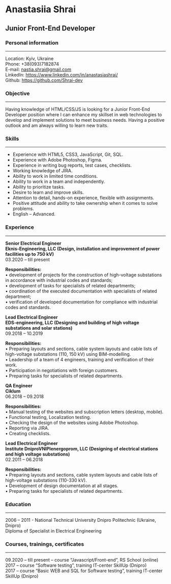 # Anastasiia Shrai #
## Junior Front-End Developer ##

### Personal information ###
--------  
Location:	Kyiv, Ukraine  
Phone:	+38(093)7182874  
E-mail:	nastia.shrai@gmail.com  
LinkedIn:	https://www.linkedin.com/in/anastasiashrai/  
Github: https://github.com/Shrai-dev  

### Objective ###  
--------  
Having knowledge of HTML/CSS/JS is looking for a Junior Front-End Developer position where I can enhance my skillset in web technologies to develop and implement solutions to meet business needs. Having a positive outlook and am always willing to learn new traits. 

### Skills ###  
--------  
-	Experience with HTML5, CSS3, JavaScript, Git, SQL.
-	Experience with Adobe Photoshop, Figma.  
-	Experience in writing bug reports, test cases, checklists.
-	Working knowledge of JIRA.
-	Ability to work in limited time conditions.
-	Ability to work in a team and independently.
-	Ability to prioritize tasks.  
- Desire to learn and improve skills.  
- Attention to detail, hands-on experience, flexible with assignments.  
- Positive attitude and ability to take ownership when it comes to solve problems.
-	English – Advanced.

### Experience ###  
--------  
**Senior Electrical Engineer**  
**Eknis-Engineering, LLC (Design, installation and improvement of power facilities up to 750 kV)**  
03.2020 – till present

**Responsibilities:**  
•	development of projects for the construction of high-voltage substations in accordance with industrial codes and standards;  
•	development of tasks for specialists of related departments;  
•	coordination of the executed documentation with specialists of related department;  
•	verification of developed documentation for compliance with industrial codes and standards.  

**Lead Electrical Engineer**  
**EDS-engineering, LLC (Designing and building of high voltage substations and solar stations)**  
09.2018 – 10.2019

**Responsibilities:**  
•	Preparing layouts and sections, cable system layouts and cable lists of high-voltage substations (110, 150 kV) using BIM-modelling.  
•	Leadership of a team of 4 engineers, training and verification of their work.  
•	Participation in negotiations with foreign customers.  
•	Preparing tasks for specialists of related departments.  

**QA Engineer**  
**Ciklum**  
06.2018 – 09.2018

**Responsibilities:**  
•	Manual testing of the websites and subscription letters (desktop, mobile).  
•	Functional testing, Localization testing.  
•	Checking the design of the websites using Adobe Photoshop.  
•	Reporting via JIRA.  
•	Creating checklists.  

**Lead Electrical Engineer**  
**Institute DniproVNIPIenergoprom, LLC (Designing of electrical stations and high voltage substations)**  
02.2011 – 06.2018
 
**Responsibilities:**  
•	Preparing layouts and sections, cable system layouts and cable lists of high-voltage substations (110-330 kV).  
•	Development of design documentation at all stages.  
•	Preparing tasks for specialists of related departments.  

### Education ###  
--------  
2006 – 2011 - National Technical University Dnipro Politechnic (Ukraine, Dnipro)  
Diploma of Specialist in Electrical Engineering  

### Courses, trainings, certificates ###  
--------  
09.2020 – till present – course “Javascript/Front-end”, RS School (online)  
2017 – course “Software testing”, training IT-center SkillUp (Dnipro)  
2017 – course “Basic WEB and SQL for Software testing”, training IT-center SkillUp (Dnipro)
